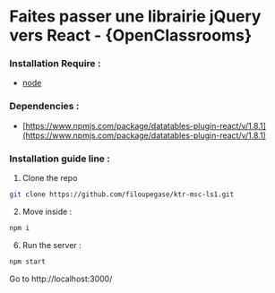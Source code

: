 # Faites passer une librairie jQuery vers React - {OpenClassrooms}


### Installation Require :

* [node](https://nodejs.org/en/download/)


### Dependencies :

  * [https://www.npmjs.com/package/datatables-plugin-react/v/1.8.1](https://www.npmjs.com/package/datatables-plugin-react/v/1.8.1)


### Installation guide line :

1. Clone the repo

```sh
git clone https://github.com/filoupegase/ktr-msc-ls1.git
```

2. Move inside :

```sh
npm i
```

6. Run the server :

```sh
npm start
```

Go to http://localhost:3000/
